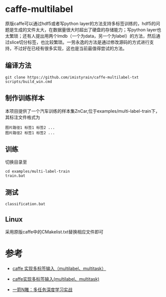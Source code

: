 # caffe-multilabel

原版caffe可以通过hdf5或者写python layer的方法支持多标签训练的，hdf5的问题是生成的文件太大，在数据量很大时超出了硬盘的存储能力；写python layer也太繁琐；还有人提出用两个lmdb（一个为data，另一个为label）的方法，然后通过slice切分标签，也比较繁琐。一劳永逸的方法是通过修改源码的方式进行支持，不过好在已经有很多实现，这也是当前最值得尝试的方法。

## 编译方法
```
git clone https://github.com/imistyrain/caffe-multilabel-txt
scripts/build_win.cmd
```
## 制作训练样本

本项目提供了一个汽车训练的样本集ZnCar,位于examples/multi-label-train下，其标注文件格式为

```
图片路径1 标签1 标签2 ...
图片路径2 标签1 标签2 ...
```
## 训练

切换目录至

```
cd examples/multi-label-train
train.bat
```

## 测试

```
classification.bat
```

## Linux

采用原版caffe中的CMakelist.txt替换相应文件即可

# 参考

* [caffe 实现多标签输入（multilabel、multitask）](https://blog.csdn.net/hubin232/article/details/50960201)

* [caffe实现多标签输入(multilabel、multitask)](https://blog.csdn.net/u013010889/article/details/53098346)

* [一箭N雕：多任务深度学习实战](https://zhuanlan.zhihu.com/p/22190532)